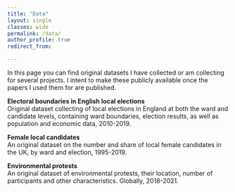 ```yaml
---
title: "Data"
layout: single
classes: wide
permalink: /data/
author_profile: true
redirect_from:

---
```


In this page you can find original datasets I have collected or am collecting for several projects. I intent to make these publicly available once the papers I used them for are published.
        <br>
          
**Electoral boundaries in English local elections**    
    Original dataset collecting of local elections in England at both the ward and candidate levels, containing ward boundaries, election results, as well as population and economic data, 2010-2019.
      <br>
       
**Female local candidates**  
    An original dataset on the number and share of local female candidates in the UK, by ward and election, 1995-2019.
      <br>
      
**Environmental protests**  
    An original dataset of environmental protests, their location, number of participants and other characteristics. Globally, 2018-2021.
  
